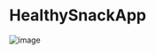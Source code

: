 # HealthySnackApp
![image](https://github.com/user-attachments/assets/d432596c-7ed5-4a7d-bb33-5eefa83698d1)
